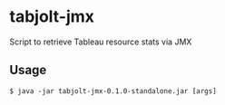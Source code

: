 # tabjolt-jmx

Script to retrieve Tableau resource stats via JMX 


## Usage

    $ java -jar tabjolt-jmx-0.1.0-standalone.jar [args]


